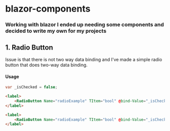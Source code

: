 # blazor-components
 
### Working with blazor I ended up needing some components and decided to write my own for my projects

## 1. Radio Button
Issue is that there is not two way data binding and I've made a simple radio button that does two-way data binding.

#### Usage
```csharp 
var _isChecked = false;
```

```html
<label>
    <RadioButton Name="radioExample" TItem="bool" @bind-Value="_isChecked" CheckedValue="true" /> On
</label>

<label>
    <RadioButton Name="radioExample" TItem="bool" @bind-Value="_isChecked" CheckedValue="false" /> Off
</label>
```